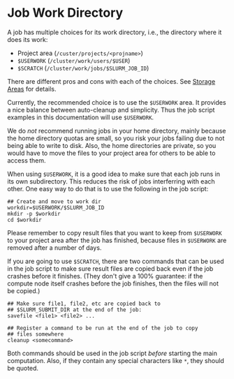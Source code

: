 # Job Work Directory

A job has multiple choices for its work directory, i.e., the directory
where it does its work:

- Project area (`/custer/projects/<projname>`)
- `$USERWORK` (`/cluster/work/users/$USER`)
- `$SCRATCH` (`/cluster/work/jobs/$SLURM_JOB_ID`)

There are different pros and cons with each of the choices.  See
[Storage Areas](../files_storage/clusters.md) for details.

Currently, the recommended choice is to use the `$USERWORK` area.  It
provides a nice balance between auto-cleanup and simplicity.  Thus the
job script examples in this documentation will use `$USERWORK`.

We do _not_ recommend running jobs in your home directory, mainly
because the home directory quotas are small, so you risk your jobs
failing due to not being able to write to disk.  Also, the home
directories are private, so you would have to move the files to your
project area for others to be able to access them.

When using `$USERWORK`, it is a good idea to make sure that each job
runs in its own subdirectory.  This reduces the risk of jobs
interferring with each other.  One easy way to do that is to use the
following in the job script:

    ## Create and move to work dir
    workdir=$USERWORK/$SLURM_JOB_ID
	mkdir -p $workdir
	cd $workdir

Please remember to copy result files that you want to keep from
`$USERWORK` to your project area after the job has finished, because
files in `$USERWORK` are removed after a number of days.

If you are going to use `$SCRATCH`, there are two commands that can be
used in the job script to make sure result files are copied back even
if the job crashes before it finishes. (They don't give a 100%
guarantee: if the compute node itself crashes before the job finishes,
then the files will not be copied.)

	## Make sure file1, file2, etc are copied back to
	## $SLURM_SUBMIT_DIR at the end of the job:
    savefile <file1> <file2> ...

    ## Register a command to be run at the end of the job to copy
	## files somewhere
	cleanup <somecommand>

Both commands should be used in the job script _before_ starting the
main computation.  Also, if they contain any special characters like
`*`, they should be quoted.
